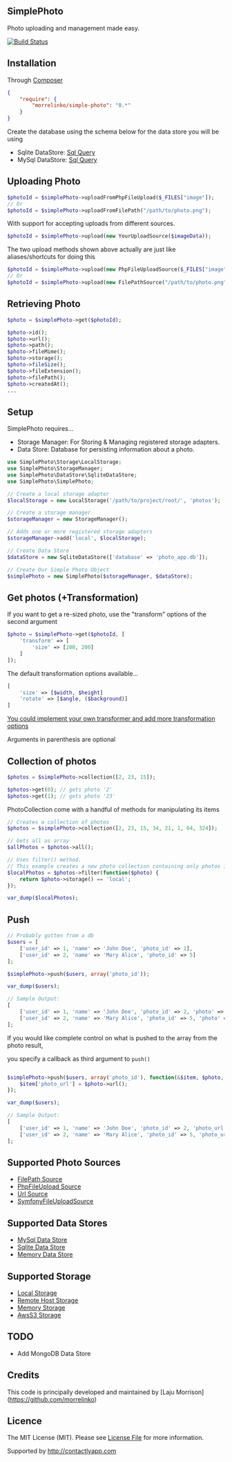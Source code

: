 SimplePhoto
---------------------
Photo uploading and management made easy.

[![Build Status](https://travis-ci.org/morrelinko/simple-photo.png?branch=master)](https://travis-ci.org/morrelinko/simple-photo)

## Installation

Through [Composer](http://getcomposer.org)

```json
{
    "require": {
        "morrelinko/simple-photo": "0.*"
    }
}
```

Create the database using the schema below for the data store you will be using

* Sqlite DataStore: [Sql Query](https://github.com/morrelinko/simple-photo/blob/develop/schema/sqlite.sql)
* MySql DataStore: [Sql Query](https://github.com/morrelinko/simple-photo/blob/develop/schema/mysql.sql)

## Uploading Photo

```php
$photoId = $simplePhoto->uploadFromPhpFileUpload($_FILES["image"]);
// Or
$photoId = $simplePhoto->uploadFromFilePath("/path/to/photo.png");
```

With support for accepting uploads from different sources.

```php
$photoId = $simplePhoto->upload(new YourUploadSource($imageData));
```

The two upload methods shown above actually are just like aliases/shortcuts for doing this

```php
$photoId = $simplePhoto->upload(new PhpFileUploadSource($_FILES["image"]));
// Or
$photoId = $simplePhoto->upload(new FilePathSource("/path/to/photo.png"));
```

## Retrieving Photo

```php
$photo = $simplePhoto->get($photoId);

$photo->id();
$photo->url();
$photo->path();
$photo->fileMime();
$photo->storage();
$photo->fileSize();
$photo->fileExtension();
$photo->filePath();
$photo->createdAt();
...
```

## Setup

SimplePhoto requires...

* Storage Manager: For Storing & Managing registered storage adapters.
* Data Store: Database for persisting information about a photo.

```php
use SimplePhoto\Storage\LocalStorage;
use SimplePhoto\StorageManager;
use SimplePhoto\DataStore\SqliteDataStore;
use SimplePhoto\SimplePhoto;

// Create a local storage adapter
$localStorage = new LocalStorage('/path/to/project/root/', 'photos');

// Create a storage manager
$storageManager = new StorageManager();

// Adds one or more registered storage adapters
$storageManager->add('local', $localStorage);

// Create Data Store
$dataStore = new SqliteDataStore(['database' => 'photo_app.db']);

// Create Our Simple Photo Object
$simplePhoto = new SimplePhoto($storageManager, $dataStore);
```

## Get photos (+Transformation)

If you want to get a re-sized photo, use the "transform" options of the second argument

```php
$photo = $simplePhoto->get($photoId, [
	'transform' => [
		'size' => [200, 200]
	]
]);
```

The default transformation options available...

```php
[
    'size' => [$width, $height]
    'rotate' => [$angle, ($background)]
]
```

[You could implement your own transformer and add more transformation options](http://simplephoto.morrelinko.com/docs/transformer)

Arguments in parenthesis are optional


## Collection of photos

```php
$photos = $simplePhoto->collection([2, 23, 15]);

$photos->get(0); // gets photo '2'
$photos->get(1); // gets photo '23'

```

PhotoCollection come with a handful of methods for manipulating its items

```php
// Creates a collection of photos
$photos = $simplePhoto->collection([2, 23, 15, 34, 21, 1, 64, 324]);

// Gets all as array
$allPhotos = $photos->all();

// Uses filter() method.
// This example creates a new photo collection containing only photos in 'local' storage
$localPhotos = $photos->filter(function($photo) {
    return $photo->storage() == 'local';
});

var_dump($localPhotos);
```

## Push

```php
// Probably gotten from a db
$users = [
    ['user_id' => 1, 'name' => 'John Doe', 'photo_id' => 2],
    ['user_id' => 2, 'name' => 'Mary Alice', 'photo_id' => 5]
];

$simplePhoto->push($users, array('photo_id'));

var_dump($users);

// Sample Output:
[
    ['user_id' => 1, 'name' => 'John Doe', 'photo_id' => 2, 'photo' => (Object SimplePhoto\PhotoResult)],
    ['user_id' => 2, 'name' => 'Mary Alice', 'photo_id' => 5, 'photo' => (Object SimplePhoto\PhotoResult)]
];

```

If you would like complete control on what is pushed to the array from the photo result,

you specify a callback as third argument to `push()`

```php

$simplePhoto->push($users, array('photo_id'), function(&$item, $photo, $index, $name) {
    $item['photo_url'] = $photo->url();
});

var_dump($users);

// Sample Output:
[
    ['user_id' => 1, 'name' => 'John Doe', 'photo_id' => 2, 'photo_url' => 'http://example.com/files/2014/xxxxx.png'],
    ['user_id' => 2, 'name' => 'Mary Alice', 'photo_id' => 5, 'photo_url' => 'http://example.com/files/2014/xxxxx.png']
];

```

## Supported Photo Sources

* [FilePath Source](https://github.com/morrelinko/simple-photo/blob/develop/src/SimplePhoto/Source/FilePathSource.php)
* [PhpFileUpload Source](https://github.com/morrelinko/simple-photo/blob/develop/src/SimplePhoto/Source/PhpFileUploadSource.php)
* [Url Source](https://github.com/morrelinko/simple-photo/blob/develop/src/SimplePhoto/Source/UrlSource.php)
* [SymfonyFileUploadSource](https://github.com/morrelinko/simple-photo/blob/develop/src/SimplePhoto/Source/SymfonyFileUploadSource.php)

## Supported Data Stores

* [MySql Data Store](https://github.com/morrelinko/simple-photo/blob/develop/src/SimplePhoto/DataStore/MySqlDataStore.php)
* [Sqlite Data Store](https://github.com/morrelinko/simple-photo/blob/develop/src/SimplePhoto/DataStore/SqliteDataStore.php)
* [Memory Data Store](https://github.com/morrelinko/simple-photo/blob/develop/src/SimplePhoto/DataStore/MemoryDataStore.php)

## Supported Storage

* [Local Storage](https://github.com/morrelinko/simple-photo/blob/develop/src/SimplePhoto/Storage/LocalStorage.php)
* [Remote Host Storage](https://github.com/morrelinko/simple-photo/blob/develop/src/SimplePhoto/Storage/RemoteHostStorage.php)
* [Memory Storage](https://github.com/morrelinko/simple-photo/blob/develop/src/SimplePhoto/Storage/MemoryStorage.php)
* [AwsS3 Storage](https://github.com/morrelinko/simple-photo/blob/develop/src/SimplePhoto/Storage/AwsS3Storage.php)

## TODO

* Add MongoDB Data Store

## Credits

This code is principally developed and maintained by [Laju Morrison] (https://github.com/morrelinko)

## Licence

The MIT License (MIT). Please see [License File](https://github.com/morrelinko/simple-photo/blob/master/LICENSE) for more information.

Supported by http://contactlyapp.com